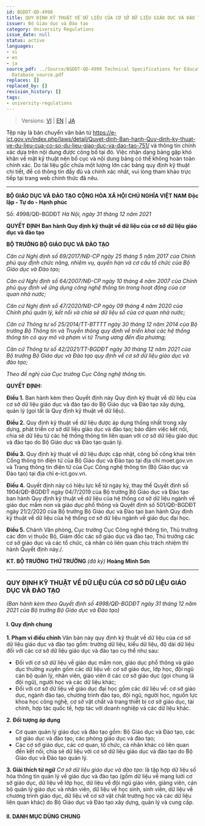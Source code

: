 ```yaml
---
id: BGDDT-QD-4998
title: QUY ĐỊNH KỸ THUẬT VỀ DỮ LIỆU CỦA CƠ SỞ DỮ LIỆU GIÁO DỤC VÀ ĐÀO TẠO
issuer: Bộ Giáo dục và Đào tạo
category: University Regulations
issue_date: null
status: active
languages:
- vi
- en
- ja
source_pdf: ../Source/BGDDT-QD-4998 Technical Specifications for Education and Training
  Database_source.pdf
replaces: []
replaced_by: []
revision_history: []
tags:
- university-regulations
---
```

> Versions: [VI](BGDDT-QD-4998%20Quy%20%C4%91%E1%BB%8Bnh%20k%E1%BB%B9%20thu%E1%BA%ADt%20v%E1%BB%81%20d%E1%BB%AF%20li%E1%BB%87u%20c%E1%BB%A7a%20c%C6%A1%20s%E1%BB%9F%20d%E1%BB%AF%20li%E1%BB%87u%20gi%C3%A1o%20d%E1%BB%A5c%20v%C3%A0%20%C4%91%C3%A0o%20t%E1%BA%A1o_source.md) | [EN](../English/BGDDT-QD-4998%20Technical%20Specifications%20for%20Education%20and%20Training%20Database.md) | [JA](../Japanese/BGDDT-QD-4998%20%E6%95%99%E8%82%B2%E8%A8%93%E7%B7%B4%E3%83%87%E3%83%BC%E3%82%BF%E3%83%99%E3%83%BC%E3%82%B9%E3%81%AB%E9%96%A2%E3%81%99%E3%82%8B%E6%8A%80%E8%A1%93%E4%BB%95%E6%A7%98.md)

Tệp này là bản chuyển văn bản từ https://e-ict.gov.vn/index.php/laws/detail/Quyet-dinh-Ban-hanh-Quy-dinh-ky-thuat-ve-du-lieu-cua-co-so-du-lieu-giao-duc-va-dao-tao-751/ và thông tin chính xác dựa trên nội dung được công bố tại đó.
Việc nhận dạng bảng gặp khó khăn về mặt kỹ thuật nên bố cục và nội dung bảng có thể không hoàn toàn chính xác.
Do tài liệu gốc chứa một lượng lớn các bảng quy định kỹ thuật chi tiết, để có thông tin đầy đủ và chính xác nhất, vui lòng tham khảo trực tiếp tại trang web chính thức đã nêu.

---

**BỘ GIÁO DỤC VÀ ĐÀO TẠO**
**CỘNG HÒA XÃ HỘI CHỦ NGHĨA VIỆT NAM**
**Độc lập - Tự do - Hạnh phúc**

Số: 4998/QĐ-BGDĐT
*Hà Nội, ngày 31 tháng 12 năm 2021*

**QUYẾT ĐỊNH**
**Ban hành Quy định kỹ thuật về dữ liệu của cơ sở dữ liệu giáo dục và đào tạo**

**BỘ TRƯỞNG BỘ GIÁO DỤC VÀ ĐÀO TẠO**

*Căn cứ Nghị định số 69/2017/NĐ-CP ngày 25 tháng 5 năm 2017 của Chính phủ quy định chức năng, nhiệm vụ, quyền hạn và cơ cấu tổ chức của Bộ Giáo dục và Đào tạo;*

*Căn cứ Nghị định số 64/2007/NĐ-CP ngày 10 tháng 4 năm 2007 của Chính phủ quy định về ứng dụng công nghệ thông tin trong hoạt động của cơ quan nhà nước;*

*Căn cứ Nghị định số 47/2020/NĐ-CP ngày 09 tháng 4 năm 2020 của Chính phủ quản lý, kết nối và chia sẻ dữ liệu số của cơ quan nhà nước;*

*Căn cứ Thông tư số 25/2014/TT-BTTTT ngày 30 tháng 12 năm 2014 của Bộ trưởng Bộ Thông tin và Truyền thông quy định về triển khai các hệ thống thông tin có quy mô và phạm vi từ Trung ương đến địa phương;*

*Căn cứ Thông tư số 42/2021/TT-BGDĐT ngày 30 tháng 12 năm 2021 của Bộ trưởng Bộ Giáo dục và Đào tạo quy định về cơ sở dữ liệu giáo dục và đào tạo;*

*Theo đề nghị của Cục trưởng Cục Công nghệ thông tin.*

**QUYẾT ĐỊNH:**

**Điều 1.** Ban hành kèm theo Quyết định này Quy định kỹ thuật về dữ liệu của cơ sở dữ liệu giáo dục và đào tạo do Bộ Giáo dục và Đào tạo xây dựng, quản lý (gọi tắt là Quy định kỹ thuật về dữ liệu).

**Điều 2.** Quy định kỹ thuật về dữ liệu được áp dụng thống nhất trong xây dựng, phát triển cơ sở dữ liệu giáo dục và đào tạo; bảo đảm việc kết nối, chia sẻ dữ liệu từ các hệ thống thông tin liên quan với cơ sở dữ liệu giáo dục và đào tạo do Bộ Giáo dục và Đào tạo quản lý.

**Điều 3.** Quy định kỹ thuật về dữ liệu được cập nhật, công bố công khai trên Cổng thông tin điện tử của Bộ Giáo dục và Đào tạo tại địa chỉ moet.gov.vn và Trang thông tin điện tử của Cục Công nghệ thông tin (Bộ Giáo dục và Đào tạo) tại địa chỉ e-ict.gov.vn.

**Điều 4.** Quyết định này có hiệu lực kể từ ngày ký, thay thế Quyết định số 1904/QĐ-BGDĐT ngày 04/7/2019 của Bộ trưởng Bộ Giáo dục và Đào tạo ban hành Quy định kỹ thuật về dữ liệu của hệ thống cơ sở dữ liệu ngành về giáo dục mầm non và giáo dục phổ thông và Quyết định số 501/QĐ-BGDĐT ngày 21/2/2020 của Bộ trưởng Bộ Giáo dục và Đào tạo ban hành Quy định kỹ thuật về dữ liệu của hệ thống cơ sở dữ liệu ngành về giáo dục đại học.

**Điều 5.** Chánh Văn phòng, Cục trưởng Cục Công nghệ thông tin, Thủ trưởng các đơn vị thuộc Bộ, Giám đốc các sở giáo dục và đào tạo, Thủ trưởng các cơ sở giáo dục và các tổ chức, cá nhân có liên quan chịu trách nhiệm thi hành Quyết định này./.

**KT. BỘ TRƯỞNG**
**THỨ TRƯỞNG**
*(đã ký)*
**Hoàng Minh Sơn**

---

### **QUY ĐỊNH KỸ THUẬT VỀ DỮ LIỆU CỦA CƠ SỞ DỮ LIỆU GIÁO DỤC VÀ ĐÀO TẠO**
*(Ban hành kèm theo Quyết định số 4998/QĐ-BGDĐT ngày 31 tháng 12 năm 2021 của Bộ trưởng Bộ Giáo dục và Đào tạo)*

#### **I. Quy định chung**

**1. Phạm vi điều chỉnh**
Văn bản này quy định kỹ thuật về dữ liệu của cơ sở dữ liệu giáo dục và đào tạo gồm: trường dữ liệu, kiểu dữ liệu, độ dài dữ liệu đối với các cơ sở dữ liệu giáo dục và đào tạo cụ thể như sau:
- Đối với cơ sở dữ liệu về giáo dục mầm non, giáo dục phổ thông và giáo dục thường xuyên gồm các dữ liệu về: cơ sở giáo dục, lớp học, đội ngũ cán bộ quản lý, nhân viên, giáo viên ở các cơ sở giáo dục (gọi chung là đội ngũ), người học và các dữ liệu khác;
- Đối với cơ sở dữ liệu về giáo dục đại học gồm các dữ liệu về: cơ sở giáo dục, ngành đào tạo, chương trình đào tạo, đội ngũ, người học, nguồn lực khoa học công nghệ, cơ sở vật chất và trang thiết bị cơ sở giáo dục, tài chính, hợp tác quốc tế, hợp tác với doanh nghiệp và các dữ liệu khác.

**2. Đối tượng áp dụng**
- Cơ quan quản lý giáo dục và đào tạo gồm: Bộ Giáo dục và Đào tạo, các sở giáo dục và đào tạo, các phòng giáo dục và đào tạo;
- Các cơ sở giáo dục, các cơ quan, tổ chức, cá nhân khác có liên quan đến kết nối, chia sẻ dữ liệu với cơ sở dữ liệu giáo dục và đào tạo do Bộ Giáo dục và Đào tạo quản lý.

**3. Giải thích từ ngữ**
*Cơ sở dữ liệu giáo dục và đào tạo*: là tập hợp dữ liệu số hóa thông tin quản lý về giáo dục và đào tạo (gồm dữ liệu về mạng lưới cơ sở giáo dục, dữ liệu về lớp học, dữ liệu về đội ngũ giáo viên, giảng viên, cán bộ quản lý giáo dục và nhân viên, dữ liệu về học sinh, sinh viên, dữ liệu về chương trình giáo dục, dữ liệu về cơ sở vật chất trường học và các dữ liệu liên quan khác) do Bộ Giáo dục và Đào tạo xây dựng, quản lý và cung cấp.

#### **II. DANH MỤC DÙNG CHUNG**
